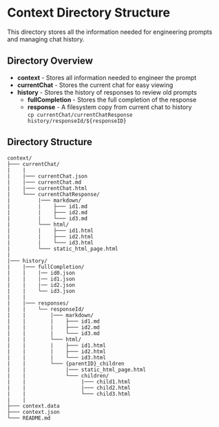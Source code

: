 # Context Directory Structure

This directory stores all the information needed for engineering prompts and managing chat history.

## Directory Overview

- **context** - Stores all information needed to engineer the prompt
- **currentChat** - Stores the current chat for easy viewing
- **history** - Stores the history of responses to review old prompts
  * **fullCompletion** - Stores the full completion of the response
  * **response** - A filesystem copy from current chat to history   
  `cp currentChat/currentChatResponse history/responseId/${responseID}`

## Directory Structure

```
context/
├─── currentChat/
|    |
|    |─── currentChat.json
|    |─── currentChat.md
|    |─── currentChat.html
|    └─── currentChatResponse/
|         |─── markdown/
|         |    ├─── id1.md
|         |    ├─── id2.md
|         |    └─── id3.md
|         └─── html/
|         |    ├─── id1.html
|         |    ├─── id2.html
|         |    └─── id3.html
|         └─── static_html_page.html 
|
|─── history/
|    |─── fullCompletion/
|    |    |── id0.json
|    |    |── id1.json
|    |    |── id2.json
|    |    └── id3.json
|    |
|    |─── responses/
|    |    └── responseId/
|    |        |─── markdown/
|    |        |    ├─── id1.md
|    |        |    ├─── id2.md
|    |        |    └─── id3.md
|    |        └─── html/
|    |        |    ├─── id1.html
|    |        |    ├─── id2.html
|    |        |    └─── id3.html
|    |        └─── {parentID}_children 
|    |             |─── static_html_page.html 
|    |             └─── children/
|    |                  |─── child1.html
|    |                  |─── child2.html
|    |                  └─── child3.html
|    |
├─── context.data
├─── context.json
└─── README.md
```